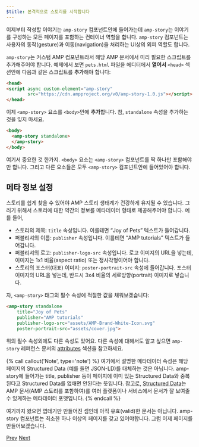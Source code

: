 ```yaml
---
$title: 본격적으로 스토리를 시작합니다
---
```


이제부터 작성할 이야기는 `amp-story` 컴포넌트안에 들어가는데 `amp-story`는 이야기를
구성하는 모든 페이지를 포함하는 컨테이너 역할을 합니다. `amp-story` 컴포넌트는
사용자의 동작(gesture)과 이동(navigation)을 처리하는 UI상의 외피 역할도 합니다.

`amp-story`는 커스텀 AMP 컴포넌트라서 해당 AMP 문서에서 미리
필요한 스크립트를 추가해주어야 합니다. 예제에서 보면 `pets.html` 파일을 에디터에서
**열어서** `<head>` 섹션안에 다음과 같은 스크립트를 **추가**해야 합니다:

```html hl_lines="2 3"
<head>
<script async custom-element="amp-story"
        src="https://cdn.ampproject.org/v0/amp-story-1.0.js"></script>
</head>
```

이제 `<amp-story>` 요소를 `<body>`안에 **추가**합니다. 참, `standalone` 속성을 
추가하는 것을 잊지 마세요.

```html hl_lines="2 3" 
<body>
  <amp-story standalone>
  </amp-story>
</body>
```

여기서 중요한 것 한가지. `<body>` 요소는 `<amp-story>` 컴포넌트를 딱 하나만
포함해야만 합니다. 그리고 다른 요소들은 모두 `<amp-story>` 컴포넌트안에
들어있어야 합니다. 

## 메타 정보 설정

스토리를 쉽게 찾을 수 있어야 AMP 스토리 생태계가 건강하게 유지될 수 있습니다.
그러기 위해서 스토리에 대한 약간의 정보를 메타데이터 형태로 제공해주어야 합니다.
예를 들어,

* 스토리의 제목: `title` 속성입니다. 이를테면 “Joy of Pets” 텍스트가 들어갑니다.
* 퍼블리셔의 이름: `publisher` 속성입니다. 이를테면 “AMP tutorials” 텍스트가 들어갑니다.
* 퍼블리셔의 로고: `publisher-logo-src` 속성입니다. 로고 이미지의 URL을 넣는데, 이미지는 1x1 비율(aspect ratio) 또는 정사각형이어야 합니다.
* 스토리의 포스터(대표) 이미지: `poster-portrait-src` 속성에 들어갑니다. 포스터 이미지의 URL을 넣는데, 반드시 3x4 비율의 세로방향(portrait) 이미지로 넣습니다.

자, `<amp-story>` 태그의 필수 속성에 적절한 값을 채워보겠습니다:

```html hl_lines="2 3 4 5" 
<amp-story standalone
    title="Joy of Pets"
    publisher="AMP tutorials"
    publisher-logo-src="assets/AMP-Brand-White-Icon.svg"
    poster-portrait-src="assets/cover.jpg">
```

위의 필수 속성외에도 다른 속성도 있어요. 다른 속성에 대해서도 알고 싶으면
`amp-story` 레퍼런스 문서의 [attributes](/ko/docs/reference/components/amp-story.html#attributes)
섹션을 참고하세요.

{% call callout('Note', type='note') %}
여기에서 설명한 메타데이터 속성은 해당 페이지의 Structured Data (예를 들면
JSON-LD)를 대체하는 것은 아닙니다. amp-story에 들어가는 title, publisher 등이
페이지에 이미 있는 Structured Data와 중복된다고 Structured Data를 없애면
안된다는 뜻입니다.
참고로, [Structured Data](/ko/docs/fundamentals/discovery.html#integrate-with-third-party-platforms-through-additional-metadata)는
AMP 문서(AMP 스토리를 포함하여)를 여러 플랫폼이나 서비스에서 문서가 잘 보여줄 수
있게하는 메타데이터 포맷입니다.
{% endcall %}

여기까지 왔으면 껍데기만 만들어진 셈인데 아직 유효(valid)한 문서는 아닙니다.
amp-story 컴포넌트는 최소한 하나 이상의 페이지를 갖고 있어야합니다. 그럼 이제
페이지를 만들어보겠습니다.

<div class="prev-next-buttons">
  <a class="button prev-button" href="/ko/docs/design/visual_story/parts_of_story.html"><span class="arrow-prev">Prev</span></a>
  <a class="button next-button" href="/ko/docs/design/visual_story/create_cover_page.html"><span class="arrow-next">Next</span></a>
</div>
